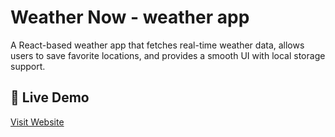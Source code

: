 # Weather Now - weather app

A React-based weather app that fetches real-time weather data, allows users to save favorite locations, and provides a smooth UI with local storage support.
## 🔗 Live Demo  
[Visit Website](https://weather-app-harshit-kushwahas-projects.vercel.app/) 
